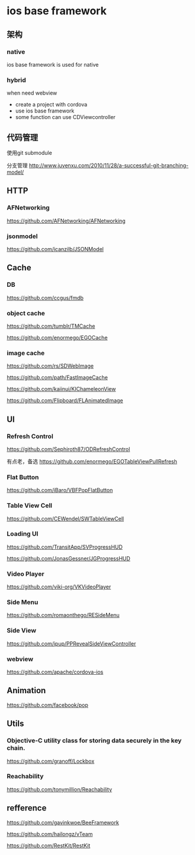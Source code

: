 # ios base framework

## 架构

### native

ios base framework is used for native

### hybrid

when need webview

- create a project with cordova
- use ios base framework
- some function can use CDViewcontroller

## 代码管理


使用git submodule

分支管理 http://www.juvenxu.com/2010/11/28/a-successful-git-branching-model/



## HTTP


### AFNetworking

https://github.com/AFNetworking/AFNetworking

### jsonmodel

https://github.com/icanzilb/JSONModel


## Cache

### DB

https://github.com/ccgus/fmdb

### object cache 

https://github.com/tumblr/TMCache

https://github.com/enormego/EGOCache

### image cache

https://github.com/rs/SDWebImage

https://github.com/path/FastImageCache

https://github.com/kaiinui/KIChameleonView

https://github.com/Flipboard/FLAnimatedImage


## UI

### Refresh Control

https://github.com/Sephiroth87/ODRefreshControl


有点老，备选
https://github.com/enormego/EGOTableViewPullRefresh

### Flat Button

https://github.com/iBaro/VBFPopFlatButton

### Table View Cell

https://github.com/CEWendel/SWTableViewCell

### Loading UI

https://github.com/TransitApp/SVProgressHUD

https://github.com/JonasGessner/JGProgressHUD

### Video Player

https://github.com/viki-org/VKVideoPlayer


### Side Menu

https://github.com/romaonthego/RESideMenu

### Side View

https://github.com/ipup/PPRevealSideViewController

### webview

https://github.com/apache/cordova-ios

## Animation

https://github.com/facebook/pop


## Utils

### Objective-C utility class for storing data securely in the key chain.

https://github.com/granoff/Lockbox

### Reachability

https://github.com/tonymillion/Reachability

## refference

https://github.com/gavinkwoe/BeeFramework

https://github.com/hailongz/vTeam

https://github.com/RestKit/RestKit

